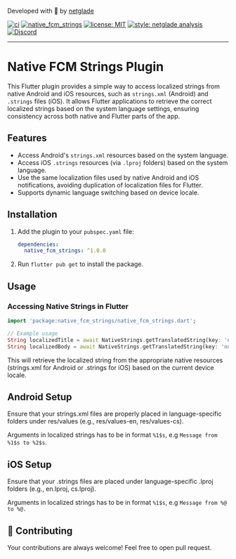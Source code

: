 Developed with 💚 by [netglade][netglade_link]

[![ci][ci_badge]][ci_badge_link]
[![native_fcm_strings][native_fcm_strings_pub_badge]][native_fcm_strings_pub_badge_link]
[![license: MIT][license_badge]][license_badge_link]
[![style: netglade analysis][style_badge]][style_badge_link]
[![Discord][discord_badge]][discord_badge_link]

---

# Native FCM Strings Plugin

This Flutter plugin provides a simple way to access localized strings from native Android and iOS resources, such as `strings.xml` (Android) and `.strings` files (iOS). It allows Flutter applications to retrieve the correct localized strings based on the system language settings, ensuring consistency across both native and Flutter parts of the app.

## Features

- Access Android's `strings.xml` resources based on the system language.
- Access iOS `.strings` resources (via `.lproj` folders) based on the system language.
- Use the same localization files used by native Android and iOS notifications, avoiding duplication of localization files for Flutter.
- Supports dynamic language switching based on device locale.

## Installation

1. Add the plugin to your `pubspec.yaml` file:
    ```yaml
    dependencies:
      native_fcm_strings: ^1.0.0
    ```

2. Run `flutter pub get` to install the package.

## Usage

### Accessing Native Strings in Flutter

```dart
import 'package:native_fcm_strings/native_fcm_strings.dart';

// Example usage
String localizedTitle = await NativeStrings.getTranslatedString(key: 'notification_title', locArgs: ['John', 'Doe']); // Returns: Message from John to Doe
String localizedBody = await NativeStrings.getTranslatedString(key: 'notification_body', locArgs: ['John', 'Doe']); // Returns: Message from John to Doe
``` 

This will retrieve the localized string from the appropriate native resources (strings.xml for Android or .strings for iOS) based on the current device locale.

## Android Setup
Ensure that your strings.xml files are properly placed in language-specific folders under res/values (e.g., res/values-en, res/values-cs).

Arguments in localized strings has to be in format `%1$s`, e.g `Message from %1$s to %2$s`.

## iOS Setup
Ensure that your .strings files are placed under language-specific .lproj folders (e.g., en.lproj, cs.lproj).

Arguments in localized strings has to be in format `%1$s`, e.g `Message from %@ to %@.`

## 👏 Contributing

Your contributions are always welcome! Feel free to open pull request.

[netglade_link]: https://netglade.com/en
[ci_badge]: https://github.com/netglade/native_fcm_strings/actions/workflows/ci.yaml/badge.svg
[ci_badge_link]: https://github.com/netglade/native_fcm_strings/actions
[license_badge]: https://img.shields.io/badge/license-MIT-blue.svg
[license_badge_link]: https://opensource.org/licenses/MIT
[style_badge]: https://img.shields.io/badge/style-netglade_analysis-26D07C.svg
[style_badge_link]: https://pub.dev/packages/netglade_analysis
[native_fcm_strings_pub_badge]: https://img.shields.io/pub/v/native_fcm_strings.svg
[native_fcm_strings_pub_badge_link]: https://pub.dartlang.org/packages/native_fcm_strings
[discord_badge]: https://img.shields.io/discord/1091460081054400532.svg?logo=discord&color=blue
[discord_badge_link]: https://discord.gg/sJfBBuDZy4
